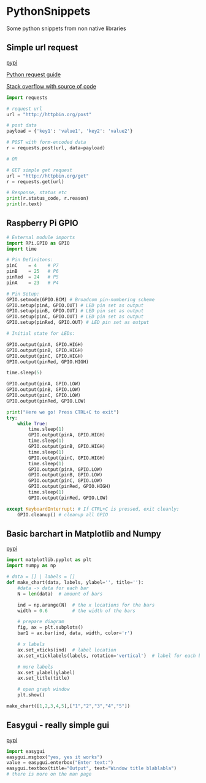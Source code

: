 # PythonSnippets
Some python snippets from non native libraries

## Simple url request
[pypi](https://pypi.python.org/pypi/requests)

[Python request guide](http://docs.python-requests.org/en/master/)

[Stack overflow with source of code](http://stackoverflow.com/questions/4476373/simple-url-get-post-function-in-python)

```python
import requests

# request url
url = "http://httpbin.org/post"

# post data
payload = {'key1': 'value1', 'key2': 'value2'}

# POST with form-encoded data
r = requests.post(url, data=payload)

# OR

# GET simple get request
url = "http://httpbin.org/get"
r = requests.get(url)

# Response, status etc
print(r.status_code, r.reason)
print(r.text)
```

## Raspberry Pi GPIO
```python
# External module imports
import RPi.GPIO as GPIO
import time

# Pin Definitons:
pinC    = 4    # P7
pinB    = 25   # P6
pinRed  = 24   # P5
pinA    = 23   # P4

# Pin Setup:
GPIO.setmode(GPIO.BCM) # Broadcom pin-numbering scheme
GPIO.setup(pinA, GPIO.OUT) # LED pin set as output
GPIO.setup(pinB, GPIO.OUT) # LED pin set as output
GPIO.setup(pinC, GPIO.OUT) # LED pin set as output
GPIO.setup(pinRed, GPIO.OUT) # LED pin set as output

# Initial state for LEDs:

GPIO.output(pinA, GPIO.HIGH)
GPIO.output(pinB, GPIO.HIGH)
GPIO.output(pinC, GPIO.HIGH)
GPIO.output(pinRed, GPIO.HIGH)

time.sleep(5)

GPIO.output(pinA, GPIO.LOW)
GPIO.output(pinB, GPIO.LOW)
GPIO.output(pinC, GPIO.LOW)
GPIO.output(pinRed, GPIO.LOW)

print("Here we go! Press CTRL+C to exit")
try:
    while True:
        time.sleep(1)
        GPIO.output(pinA, GPIO.HIGH)
        time.sleep(1)
        GPIO.output(pinB, GPIO.HIGH)
        time.sleep(1)
        GPIO.output(pinC, GPIO.HIGH)
        time.sleep(1)
        GPIO.output(pinA, GPIO.LOW)
        GPIO.output(pinB, GPIO.LOW)
        GPIO.output(pinC, GPIO.LOW)
        GPIO.output(pinRed, GPIO.HIGH)
        time.sleep(1)
        GPIO.output(pinRed, GPIO.LOW)

except KeyboardInterrupt: # If CTRL+C is pressed, exit cleanly:
    GPIO.cleanup() # cleanup all GPIO

```

## Basic barchart in Matplotlib and Numpy
[pypi](https://pypi.python.org/pypi/matplotlib)

```python
import matplotlib.pyplot as plt
import numpy as np

# data = [] | labels = []
def make_chart(data, labels, ylabel='', title=''):
    #data -> data for each bar
    N = len(data)  # amount of bars

    ind = np.arange(N)  # the x locations for the bars
    width = 0.6         # the width of the bars

    # prepare diagram
    fig, ax = plt.subplots()
    bar1 = ax.bar(ind, data, width, color='r')

    # x labels
    ax.set_xticks(ind)  # label location
    ax.set_xticklabels(labels, rotation='vertical')  # label for each bit of data

    # more labels
    ax.set_ylabel(ylabel)
    ax.set_title(title)

    # open graph window
    plt.show()

make_chart([1,2,3,4,5],["1","2","3","4","5"])
```


## Easygui - really simple gui
[pypi](https://pypi.python.org/pypi/easygui)

```python
import easygui
easygui.msgbox("yes, yes it works")
value = easygui.enterbox("Enter text:")
easygui.textbox(title="Output", text="Window title blablabla")
# there is more on the man page
```
